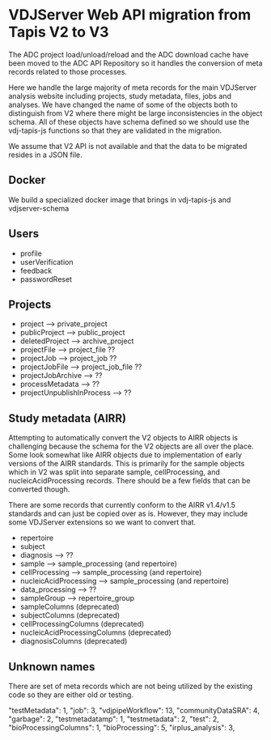 # VDJServer Web API migration from Tapis V2 to V3

The ADC project load/unload/reload and the ADC download cache have been moved
to the ADC API Repository so it handles the conversion of meta records related
to those processes.

Here we handle the large majority of meta records for the main VDJServer
analysis website including projects, study metadata, files, jobs and analyses.
We have changed the name of some of the objects both to distinguish from V2
where there might be large inconsistencies in the object schema. All of these
objects have schema defined so we should use the vdj-tapis-js functions so that they are
validated in the migration.

We assume that V2 API is not available and that the data to be migrated
resides in a JSON file.

## Docker

We build a specialized docker image that brings in vdj-tapis-js and vdjserver-schema


## Users

- profile
- userVerification
- feedback
- passwordReset

## Projects

- project --> private_project
- publicProject --> public_project
- deletedProject --> archive_project
- projectFile --> project_file ??
- projectJob --> project_job ??
- projectJobFile --> project_job_file ??
- projectJobArchive --> ??
- processMetadata --> ??
- projectUnpublishInProcess --> ??

## Study metadata (AIRR)

Attempting to automatically convert the V2 objects to AIRR objects is challenging
because the schema for the V2 objects are all over the place. Some look
somewhat like AIRR objects due to implementation of early versions of the AIRR
standards. This is primarily for the sample objects which in V2 was split into separate
sample, cellProcessing, and nucleicAcidProcessing records. There should be a few fields
that can be converted though.

There are some records that currently conform to the AIRR v1.4/v1.5 standards and can
just be copied over as is. However, they may include some VDJServer extensions so
we want to convert that.

- repertoire
- subject
- diagnosis --> ??
- sample --> sample_processing (and repertoire)
- cellProcessing --> sample_processing (and repertoire)
- nucleicAcidProcessing --> sample_processing (and repertoire)
- data_processing --> ??
- sampleGroup --> repertoire_group
- sampleColumns (deprecated)
- subjectColumns (deprecated)
- cellProcessingColumns (deprecated)
- nucleicAcidProcessingColumns (deprecated)
- diagnosisColumns (deprecated)

## Unknown names

There are set of meta records which are not being utilized by the existing code
so they are either old or testing.

"testMetadata": 1,
"job": 3,
"vdjpipeWorkflow": 13,
"communityDataSRA": 4,
"garbage": 2,
"testmetadatamp": 1,
"testmetadata": 2,
"test": 2,
"bioProcessingColumns": 1,
"bioProcessing": 5,
"irplus_analysis": 3,

